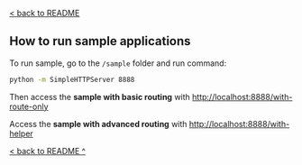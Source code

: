 [< back to README](../README.md)

How to run sample applications
------------------------------
To run sample, go to the `/sample` folder and run command:

```sh
python -m SimpleHTTPServer 8888
```

Then access the **sample with basic routing** with
 [http://localhost:8888/with-route-only](http://localhost:8888/with-route-only)

Access the **sample with advanced routing** with
 [http://localhost:8888/with-helper](http://localhost:8888/with-helper)

[< back to README ^](../README.md)